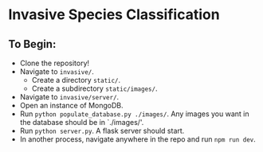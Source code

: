 # Invasive Species Classification

## To Begin:

- Clone the repository!
- Navigate to `invasive/`.
  - Create a directory `static/`.
  - Create a subdirectory `static/images/`.
- Navigate to `invasive/server/`.
- Open an instance of MongoDB.
- Run `python populate_database.py ./images/`. Any images you want in the database should be in `./images/'.
- Run `python server.py`. A flask server should start.
- In another process, navigate anywhere in the repo and run `npm run dev`.
